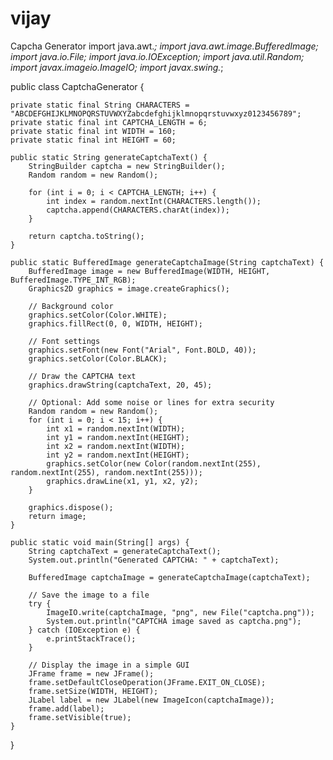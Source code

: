 # vijay
Capcha Generator
import java.awt.*;
import java.awt.image.BufferedImage;
import java.io.File;
import java.io.IOException;
import java.util.Random;
import javax.imageio.ImageIO;
import javax.swing.*;

public class CaptchaGenerator {

    private static final String CHARACTERS = "ABCDEFGHIJKLMNOPQRSTUVWXYZabcdefghijklmnopqrstuvwxyz0123456789";
    private static final int CAPTCHA_LENGTH = 6;
    private static final int WIDTH = 160;
    private static final int HEIGHT = 60;

    public static String generateCaptchaText() {
        StringBuilder captcha = new StringBuilder();
        Random random = new Random();

        for (int i = 0; i < CAPTCHA_LENGTH; i++) {
            int index = random.nextInt(CHARACTERS.length());
            captcha.append(CHARACTERS.charAt(index));
        }

        return captcha.toString();
    }

    public static BufferedImage generateCaptchaImage(String captchaText) {
        BufferedImage image = new BufferedImage(WIDTH, HEIGHT, BufferedImage.TYPE_INT_RGB);
        Graphics2D graphics = image.createGraphics();

        // Background color
        graphics.setColor(Color.WHITE);
        graphics.fillRect(0, 0, WIDTH, HEIGHT);

        // Font settings
        graphics.setFont(new Font("Arial", Font.BOLD, 40));
        graphics.setColor(Color.BLACK);

        // Draw the CAPTCHA text
        graphics.drawString(captchaText, 20, 45);

        // Optional: Add some noise or lines for extra security
        Random random = new Random();
        for (int i = 0; i < 15; i++) {
            int x1 = random.nextInt(WIDTH);
            int y1 = random.nextInt(HEIGHT);
            int x2 = random.nextInt(WIDTH);
            int y2 = random.nextInt(HEIGHT);
            graphics.setColor(new Color(random.nextInt(255), random.nextInt(255), random.nextInt(255)));
            graphics.drawLine(x1, y1, x2, y2);
        }

        graphics.dispose();
        return image;
    }

    public static void main(String[] args) {
        String captchaText = generateCaptchaText();
        System.out.println("Generated CAPTCHA: " + captchaText);

        BufferedImage captchaImage = generateCaptchaImage(captchaText);

        // Save the image to a file
        try {
            ImageIO.write(captchaImage, "png", new File("captcha.png"));
            System.out.println("CAPTCHA image saved as captcha.png");
        } catch (IOException e) {
            e.printStackTrace();
        }

        // Display the image in a simple GUI
        JFrame frame = new JFrame();
        frame.setDefaultCloseOperation(JFrame.EXIT_ON_CLOSE);
        frame.setSize(WIDTH, HEIGHT);
        JLabel label = new JLabel(new ImageIcon(captchaImage));
        frame.add(label);
        frame.setVisible(true);
    }
}
